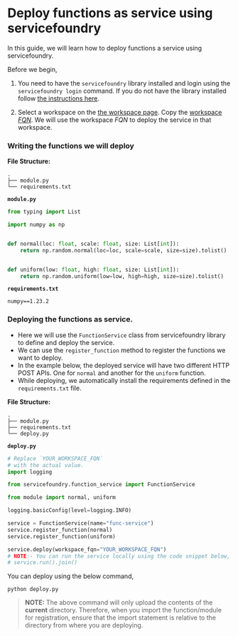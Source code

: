 # Deploy functions as service using servicefoundry

In this guide, we will learn how to deploy functions a service using servicefoundry.

Before we begin,
1. You need to have the `servicefoundry`
library installed and login using the `servicefoundry login` command. If you do not have the library installed follow [the instructions here](quickstart/install-and-workspace.md).

2. Select a workspace on the [the workspace page](https://app.truefoundry.com/workspace). Copy the [workspace _FQN_](../concepts/workspace.md). We will use the workspace _FQN_ to deploy the service in that workspace.

### Writing the functions we will deploy

**File Structure:**
```
.
├── module.py
└── requirements.txt
```

**`module.py`**
```python
from typing import List

import numpy as np


def normal(loc: float, scale: float, size: List[int]):
    return np.random.normal(loc=loc, scale=scale, size=size).tolist()


def uniform(low: float, high: float, size: List[int]):
    return np.random.uniform(low=low, high=high, size=size).tolist()
```

**`requirements.txt`**
```
numpy==1.23.2
```

### Deploying the functions as service.

* Here we will use the `FunctionService` class from servicefoundry library to define and deploy the service.
* We can use the `register_function` method to register the functions we want to deploy.
* In the example below, the deployed service will have two different HTTP POST APIs. One for `normal` and another for the `uniform` function.
* While deploying, we automatically install the requirements defined in the `requirements.txt` file.

**File Structure:**

```
.
├── module.py
├── requirements.txt
└── deploy.py
```

**`deploy.py`**
```python
# Replace `YOUR_WORKSPACE_FQN`
# with the actual value.
import logging

from servicefoundry.function_service import FunctionService

from module import normal, uniform

logging.basicConfig(level=logging.INFO)

service = FunctionService(name="func-service")
service.register_function(normal)
service.register_function(uniform)

service.deploy(workspace_fqn="YOUR_WORKSPACE_FQN")
# NOTE:- You can run the service locally using the code snippet below,
# service.run().join()
```

You can deploy using the below command, 
```shell
python deploy.py
```

> **NOTE:** The above command will only upload the contents of the **current** directory. Therefore, when you import the function/module for registration, ensure that the import statement is relative to the directory from where you are deploying.